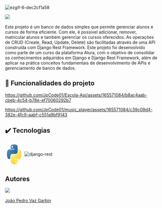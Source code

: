 ![ezgif-6-dec2cf1a58](https://github.com/JpCode01/Escola-Api/assets/165571084/560c2f83-45e5-4dcb-b57f-e87df3977310)

<p align="left">
<img loading="lazy" src="https://img.shields.io/badge/STATUS-FINALIZADO-GRAY?style=for-the-badge"/>
</p>

<p style="font-size: 15;">Este projeto é um banco de dados simples que permite gerenciar alunos e cursos de forma eficiente. Com ele, é possível adicionar, remover, matricular alunos e também gerenciar os cursos oferecidos. As operações de CRUD (Create, Read, Update, Delete) são facilitadas através de uma API construída com Django Rest Framework. Este projeto foi desenvolvido como parte de um curso da plataforma Alura, com o objetivo de consolidar os conhecimentos adquiridos em Django e Django Rest Framework, além de aplicar na prática conceitos fundamentais de desenvolvimento de APIs e gerenciamento de banco de dados.</p>

## 🔨 Funcionalidades do projeto


https://github.com/JpCode01/Escola-Api/assets/165571084/b8ac4aab-cbeb-4c54-b78e-ef70060292b7

https://github.com/JpCode01/music_player/assets/165571084/c39c09d4-382e-4fc9-aabf-c551a9bf9143


## ✔️ Tecnologias
<div style="display: inline_block">
  <img align="center" alt="jp-Python" height="80" width="60" src="https://raw.githubusercontent.com/devicons/devicon/master/icons/python/python-original.svg">
  <img align="center" alt="django-rest" height="30" width="140" src="https://img.shields.io/badge/DJANGO-REST-ff1709?style=for-the-badge&logo=django&logoColor=white&color=ff1709&labelColor=gray">
</div>

## Autores
<img loading="lazy" src="https://avatars.githubusercontent.com/u/165571084?s=400&u=1ee1c679eda8112d1334f93a326df74fda32ee1d&v=4" width=115>

[João Pedro Vaz Garbin](https://github.com/JpCode01)
